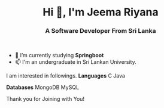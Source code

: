 <h1 align="center">Hi 👋, I'm Jeema Riyana</h1>
<h3 align="center">A Software Developer From Sri Lanka</h3>

<br/>

- 🌱 I’m currently studying **Springboot**
- 📫 I'm an undergraduate in Sri Lankan University.

I am interested in followings.
**Languages**
C
Java

**Databases**
MongoDB
MySQL

Thank you for Joining with You!